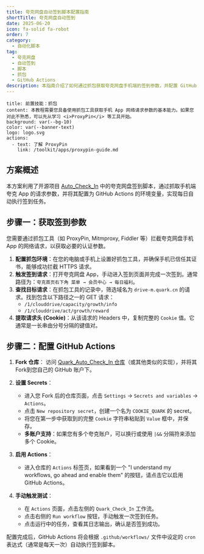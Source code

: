 ```yaml
---
title: 夸克网盘自动签到脚本配置指南
shortTitle: 夸克网盘自动签到
date: 2025-06-20
icon: fa-solid fa-robot
order: 7
category:
  - 自动化脚本
tag:
  - 夸克网盘
  - 自动签到
  - 脚本
  - 抓包
  - GitHub Actions
description: 本指南介绍了如何通过抓包获取夸克网盘手机端的签到参数，并配置 GitHub Actions 实现每日自动签到，轻松获取云空间奖励。
---
```


```component VPBanner
title: 前置技能：抓包
content: 本教程需要您具备使用抓包工具获取手机 App 网络请求参数的基本能力。如果您对此不熟悉，可以先从学习 <i>ProxyPin</i> 等工具开始。
background: var(--bg-10)
color: var(--banner-text)
logo: logo.svg
actions:
  - text: 了解 ProxyPin
    link: /toolkit/apps/proxypin-guide.md
```

## 方案概述

本方案利用了开源项目 [Auto_Check_In](https://github.com/BNDou/Auto_Check_In) 中的夸克网盘签到脚本，通过抓取手机端夸克 App 的请求参数，并将其配置为 GitHub Actions 的环境变量，实现每日自动执行签到任务。

## 步骤一：获取签到参数

您需要通过抓包工具（如 ProxyPin, Mitmproxy, Fiddler 等）拦截夸克网盘手机 App 的网络请求，以获取必要的认证参数。

1.  **配置抓包环境**：在您的电脑或手机上设置好抓包工具，并确保手机已信任其证书，能够成功拦截 HTTPS 请求。
2.  **触发签到请求**：打开夸克网盘 App，手动进入签到页面并完成一次签到。通常路径为：`夸克首页右下角 菜单 → 会员中心 → 每日福利`。
3.  **查找目标请求**：在抓包工具的记录中，筛选域名为 `drive-m.quark.cn` 的请求。找到包含以下路径之一的 GET 请求：
    - `/1/clouddrive/capacity/growth/info`
    - `/1/clouddrive/act/growth/reward`
4.  **提取请求头 (Cookie)**：从该请求的 Headers 中，复制完整的 `Cookie` 值。它通常是一长串由分号分隔的键值对。

## 步骤二：配置 GitHub Actions

1.  **Fork 仓库**：
    访问 [Quark_Auto_Check_In 仓库](https://github.com/Liu8Can/Quark_Auot_Check_In)（或其他类似的实现），并将其 Fork到您自己的 GitHub 账户下。

2.  **设置 Secrets**：
    - 进入您 Fork 后的仓库页面，点击 `Settings` → `Secrets and variables` → `Actions`。
    - 点击 `New repository secret`，创建一个名为 `COOKIE_QUARK` 的 secret。
    - 将您在第一步中获取到的完整 `Cookie` 字符串粘贴到 `Value` 框中，并保存。
    - **多账户支持**：如果您有多个夸克账户，可以换行或使用 `|&&` 分隔符来添加多个 Cookie。

3.  **启用 Actions**：
    - 进入仓库的 `Actions` 标签页，如果看到一个 "I understand my workflows, go ahead and enable them" 的按钮，请点击它以启用 GitHub Actions。

4.  **手动触发测试**：
    - 在 `Actions` 页面，点击左侧的 `Quark_Check_In` 工作流。
    - 点击右侧的 `Run workflow` 按钮，手动触发一次签到任务。
    - 点击运行中的任务，查看其日志输出，确认是否签到成功。

配置完成后，GitHub Actions 将会根据 `.github/workflows/` 文件中设定的 `cron` 表达式（通常是每天一次）自动执行签到脚本。